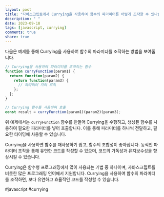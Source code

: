 ```yaml
---
layout: post
title: "자바스크립트에서 Currying을 사용하여 함수의 파라미터를 어떻게 조작할 수 있나요?"
description: " "
date: 2023-09-18
tags: [javascript, currying]
comments: true
share: true
---
```


다음은 예제를 통해 Currying을 사용하여 함수의 파라미터를 조작하는 방법을 보여줍니다. 

```javascript
// Currying을 사용하여 파라미터를 조작하는 함수
function curryFunction(param1) {
  return function(param2) {
    return function(param3) {
      // 파라미터 처리 로직
    };
  };
}

// Currying 함수를 사용하여 호출
const result = curryFunction(param1)(param2)(param3);
```

위 예제에서는 `curryFunction` 함수를 만들어 Currying을 수행하고, 생성된 함수를 사용하여 필요한 파라미터를 넣어 호출합니다. 이를 통해 파라미터를 하나씩 전달하고, 필요한 타이밍에 사용할 수 있습니다.

Currying을 사용하면 함수를 재사용하기 쉽고, 함수의 조합성이 좋아집니다. 동적인 파라미터 조작을 통해 유연한 코드를 작성할 수 있으며, 코드의 가독성과 유지보수성을 향상시킬 수 있습니다.

Currying은 함수형 프로그래밍에서 많이 사용되는 기법 중 하나이며, 자바스크립트를 비롯한 많은 프로그래밍 언어에서 지원합니다. Currying을 사용하여 함수의 파라미터를 조작하면, 보다 유연하고 효율적인 코드를 작성할 수 있습니다.

#javascript #currying